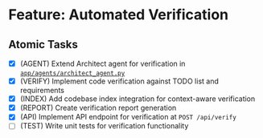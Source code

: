# Feature: Automated Verification

## Atomic Tasks
- [x] (AGENT) Extend Architect agent for verification in [`app/agents/architect_agent.py`](ai_dev_bot_platform/app/agents/architect_agent.py)
- [x] (VERIFY) Implement code verification against TODO list and requirements
- [x] (INDEX) Add codebase index integration for context-aware verification
- [x] (REPORT) Create verification report generation
- [x] (API) Implement API endpoint for verification at `POST /api/verify`
- [ ] (TEST) Write unit tests for verification functionality